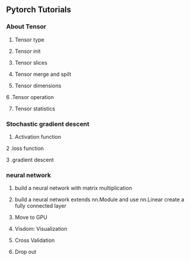 ## Pytorch Tutorials

### About Tensor
1. Tensor type

2. Tensor init

3. Tensor slices

4. Tensor merge and spilt

5. Tensor dimensions

6 .Tensor operation

7. Tensor statistics

### Stochastic gradient descent

1. Activation function

2 .loss function

3 .gradient descent

### neural network

1. build a neural network with matrix multiplication

1. build a neural network extends nn.Module and use nn.Linear create a fully connected layer

2. Move to GPU

3. Visdom: Visualization

4. Cross Validation

5. Drop out